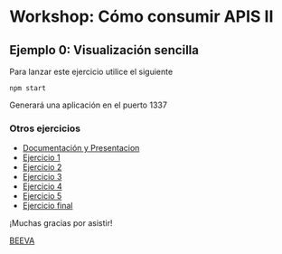 # Workshop: Cómo consumir APIS II #

## Ejemplo 0: Visualización sencilla

Para lanzar este ejercicio utilice el siguiente

    npm start

Generará una aplicación en el puerto 1337

### Otros ejercicios
* [Documentación y Presentacion](https://github.com/beeva/beeva-taller-api)
* [Ejercicio 1](https://github.com/beeva/beeva-taller-api/tree/ejemplo-1)
* [Ejercicio 2](https://github.com/beeva/beeva-taller-api/tree/ejemplo-2)
* [Ejercicio 3](https://github.com/beeva/beeva-taller-api/tree/ejemplo-3)
* [Ejercicio 4](https://github.com/beeva/beeva-taller-api/tree/ejemplo-4)
* [Ejercicio 5](https://github.com/beeva/beeva-taller-api/tree/ejemplo-5)
* [Ejercicio final](https://github.com/beeva/beeva-taller-api/tree/ejemplo-final)

¡Muchas gracias por asistir!

[BEEVA](www.beeva.com)
